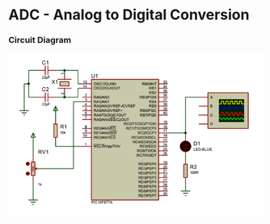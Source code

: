 <h1>ADC - Analog to Digital Conversion</h1>
<h3>Circuit Diagram</h3>
<img src="adc.PNG" width="800"/>
